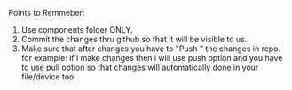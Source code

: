 Points to Remmeber:
1. Use components folder ONLY.
2. Commit the changes thru github so that it will be visible to us.
3. Make sure that after changes you have to "Push " the changes in repo.
   for example: if i make changes then i will use push option and you have to use pull option so that changes will automatically done in your file/device too.
